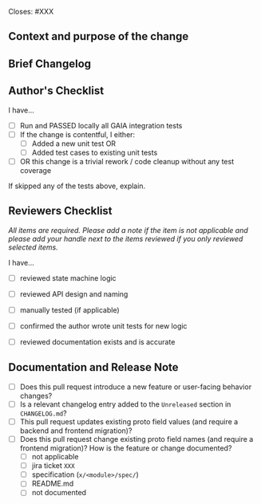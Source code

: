 <!-- < < < < < < < < < < < < < < < < < < < < < < < < < < < < < < < < < ☺
v                               ✰  Thanks for creating a PR! ✰    
v    Before smashing the submit button please review the checkboxes.
v    If a checkbox is n/a - please still include it but + a little note why
v    If your PR doesn't close an issue, that's OK!  Just remove the Closes: #XXX line!
☺ > > > > > > > > > > > > > > > > > > > > > > > > > > > > > > > > >  -->

Closes: #XXX

## Context and purpose of the change

<!-- Add a description of the overall background and high level changes that this PR introduces

*(E.g.: This pull request improves documentation of area A by adding ....* -->


## Brief Changelog

<!-- *(for example:)*
 
  - *The metadata is stored in the blob store on job creation time as a persistent artifact*
  - *Deployments RPC transmits only the blob storage reference*
  - *Daemons retrieve the RPC data from the blob cache* -->


## Author's Checklist

I have...

- [ ] Run and PASSED locally all GAIA integration tests
- [ ] If the change is contentful, I either:
    - [ ] Added a new unit test OR 
    - [ ] Added test cases to existing unit tests
- [ ] OR this change is a trivial rework / code cleanup without any test coverage

If skipped any of the tests above, explain.
<!-- *(example:)*
  - *Added unit test that validates ...*
  - *Added integration tests for end-to-end deployment with ...*
  - *Extended integration test for ...*
  - *Manually verified the change by ...* -->

## Reviewers Checklist

*All items are required. Please add a note if the item is not applicable and please add
your handle next to the items reviewed if you only reviewed selected items.*

I have...

- [ ] reviewed state machine logic
- [ ] reviewed API design and naming
- [ ] manually tested (if applicable)
- [ ] confirmed the author wrote unit tests for new logic
- [ ] reviewed documentation exists and is accurate


## Documentation and Release Note

  - [ ] Does this pull request introduce a new feature or user-facing behavior changes? 
  - [ ] Is a relevant changelog entry added to the `Unreleased` section in `CHANGELOG.md`?
  - [ ] This pull request updates existing proto field values (and require a backend and frontend migration)? 
  - [ ] Does this pull request change existing proto field names (and require a frontend migration)?
  How is the feature or change documented? 
      - [ ] not applicable
      - [ ] jira ticket `XXX` 
      - [ ] specification (`x/<module>/spec/`) 
      - [ ] README.md 
      - [ ] not documented <!-- because ... EXPLAIN WHY! -->
